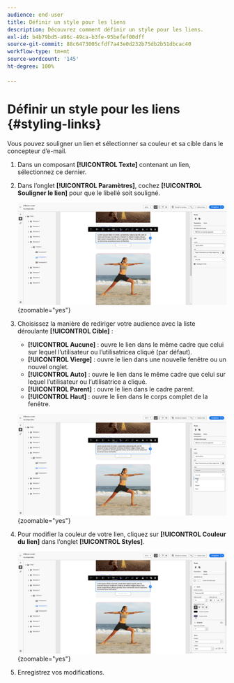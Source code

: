 ```yaml
---
audience: end-user
title: Définir un style pour les liens
description: Découvrez comment définir un style pour les liens.
exl-id: b4b79bd5-a96c-49ca-b3fe-95befef00dff
source-git-commit: 88c6473005cfdf7a43e0d232b75db2b51dbcac40
workflow-type: tm+mt
source-wordcount: '145'
ht-degree: 100%

---
```



# Définir un style pour les liens {#styling-links}

Vous pouvez souligner un lien et sélectionner sa couleur et sa cible dans le concepteur d’e-mail.

1. Dans un composant **[!UICONTROL Texte]** contenant un lien, sélectionnez ce dernier.

1. Dans l’onglet **[!UICONTROL Paramètres]**, cochez **[!UICONTROL Souligner le lien]** pour que le libellé soit souligné.

   ![](assets/link_1.png){zoomable=&quot;yes&quot;}

1. Choisissez la manière de rediriger votre audience avec la liste déroulante **[!UICONTROL Cible]** :

   * **[!UICONTROL Aucune]** : ouvre le lien dans le même cadre que celui sur lequel l’utilisateur ou l’utilisatricea cliqué (par défaut).
   * **[!UICONTROL Vierge]** : ouvre le lien dans une nouvelle fenêtre ou un nouvel onglet.
   * **[!UICONTROL Auto]** : ouvre le lien dans le même cadre que celui sur lequel l’utilisateur ou l’utilisatrice a cliqué.
   * **[!UICONTROL Parent]** : ouvre le lien dans le cadre parent.
   * **[!UICONTROL Haut]** : ouvre le lien dans le corps complet de la fenêtre.

   ![](assets/link_2.png){zoomable=&quot;yes&quot;}

1. Pour modifier la couleur de votre lien, cliquez sur **[!UICONTROL Couleur du lien]** dans l’onglet **[!UICONTROL Styles]**.

   ![](assets/link_3.png){zoomable=&quot;yes&quot;}

1. Enregistrez vos modifications.
